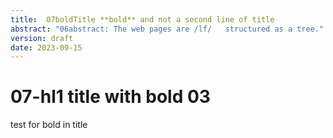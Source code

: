 ```yaml
---
title:  07boldTitle **bold** and not a second line of title
abstract: "06abstract: The web pages are /lf/   structured as a tree." 
version: draft 
date: 2023-09-15
---
```


# 07-hl1 title **with bold** 03

test for bold in title 
